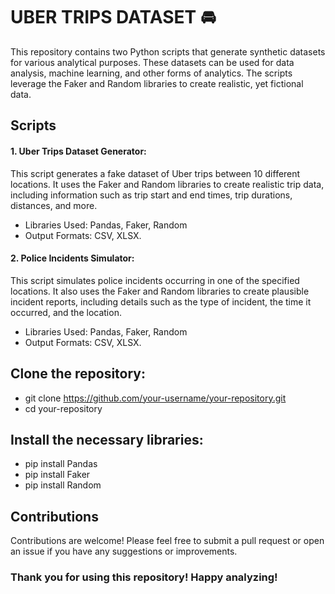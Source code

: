 # UBER TRIPS DATASET 🚘

This repository contains two Python scripts that generate synthetic datasets for various analytical purposes. These datasets can be used for data analysis, machine learning, and other forms of analytics. The scripts leverage the Faker and Random libraries to create realistic, yet fictional data.


## Scripts

#### 1. Uber Trips Dataset Generator: 
This script generates a fake dataset of Uber trips between 10 different locations. It uses the Faker and Random libraries to create realistic trip data, including information such as trip start and end times, trip durations, distances, and more.

- Libraries Used: Pandas, Faker, Random
- Output Formats: CSV, XLSX.

#### 2. Police Incidents Simulator:
This script simulates police incidents occurring in one of the specified locations. It also uses the Faker and Random libraries to create plausible incident reports, including details such as the type of incident, the time it occurred, and the location.

- Libraries Used: Pandas, Faker, Random
- Output Formats: CSV, XLSX.


## Clone the repository:

- git clone https://github.com/your-username/your-repository.git
- cd your-repository 

## Install the necessary libraries:

* pip install Pandas
* pip install Faker
* pip install Random

## Contributions
Contributions are welcome! Please feel free to submit a pull request or open an issue if you have any suggestions or improvements.

### Thank you for using this repository! Happy analyzing!
